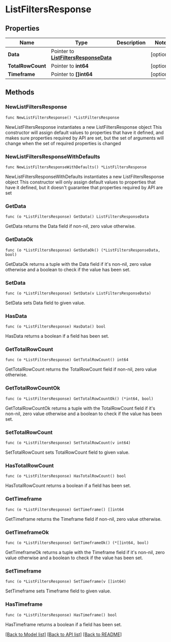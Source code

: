 # ListFiltersResponse

## Properties

Name | Type | Description | Notes
------------ | ------------- | ------------- | -------------
**Data** | Pointer to [**ListFiltersResponseData**](ListFiltersResponse_data.md) |  | [optional] 
**TotalRowCount** | Pointer to **int64** |  | [optional] 
**Timeframe** | Pointer to **[]int64** |  | [optional] 

## Methods

### NewListFiltersResponse

`func NewListFiltersResponse() *ListFiltersResponse`

NewListFiltersResponse instantiates a new ListFiltersResponse object
This constructor will assign default values to properties that have it defined,
and makes sure properties required by API are set, but the set of arguments
will change when the set of required properties is changed

### NewListFiltersResponseWithDefaults

`func NewListFiltersResponseWithDefaults() *ListFiltersResponse`

NewListFiltersResponseWithDefaults instantiates a new ListFiltersResponse object
This constructor will only assign default values to properties that have it defined,
but it doesn't guarantee that properties required by API are set

### GetData

`func (o *ListFiltersResponse) GetData() ListFiltersResponseData`

GetData returns the Data field if non-nil, zero value otherwise.

### GetDataOk

`func (o *ListFiltersResponse) GetDataOk() (*ListFiltersResponseData, bool)`

GetDataOk returns a tuple with the Data field if it's non-nil, zero value otherwise
and a boolean to check if the value has been set.

### SetData

`func (o *ListFiltersResponse) SetData(v ListFiltersResponseData)`

SetData sets Data field to given value.

### HasData

`func (o *ListFiltersResponse) HasData() bool`

HasData returns a boolean if a field has been set.

### GetTotalRowCount

`func (o *ListFiltersResponse) GetTotalRowCount() int64`

GetTotalRowCount returns the TotalRowCount field if non-nil, zero value otherwise.

### GetTotalRowCountOk

`func (o *ListFiltersResponse) GetTotalRowCountOk() (*int64, bool)`

GetTotalRowCountOk returns a tuple with the TotalRowCount field if it's non-nil, zero value otherwise
and a boolean to check if the value has been set.

### SetTotalRowCount

`func (o *ListFiltersResponse) SetTotalRowCount(v int64)`

SetTotalRowCount sets TotalRowCount field to given value.

### HasTotalRowCount

`func (o *ListFiltersResponse) HasTotalRowCount() bool`

HasTotalRowCount returns a boolean if a field has been set.

### GetTimeframe

`func (o *ListFiltersResponse) GetTimeframe() []int64`

GetTimeframe returns the Timeframe field if non-nil, zero value otherwise.

### GetTimeframeOk

`func (o *ListFiltersResponse) GetTimeframeOk() (*[]int64, bool)`

GetTimeframeOk returns a tuple with the Timeframe field if it's non-nil, zero value otherwise
and a boolean to check if the value has been set.

### SetTimeframe

`func (o *ListFiltersResponse) SetTimeframe(v []int64)`

SetTimeframe sets Timeframe field to given value.

### HasTimeframe

`func (o *ListFiltersResponse) HasTimeframe() bool`

HasTimeframe returns a boolean if a field has been set.


[[Back to Model list]](../README.md#documentation-for-models) [[Back to API list]](../README.md#documentation-for-api-endpoints) [[Back to README]](../README.md)


